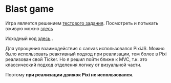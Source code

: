 # Blast game

Игра является решением [тестового задания](https://drive.google.com/file/d/1CLcbZaB6EklI9Q4RrUNjGesnTfl9COt8/view?usp=sharing).
Посмотреть и потыкать вживую можно [здесь](https://torichelly.github.io/blast-game-demo/)

Исходный код [здесь](https://github.com/Torichelly/blast-game)
.

Для упрощения взаимодействия с canvas использовался PixiJS.
Можно было использовать реактивный подход при реализации, тем более в Pixi реализован свой Ticker.
Но я решил пойти ближе к MVC, т.к. это классический подход отделения логику от визуальной части.

Поэтому **при реализации движок Pixi не использовался**.
